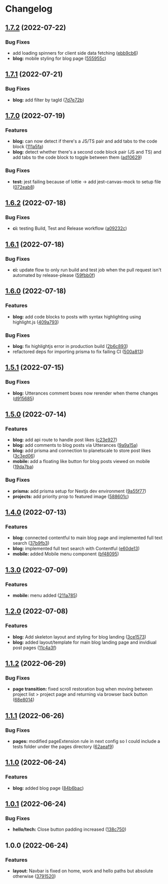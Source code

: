 # Changelog

## [1.7.2](https://github.com/rockettown1/dankrishnandotcom/compare/v1.7.1...v1.7.2) (2022-07-22)


### Bug Fixes

* add loading spinners for client side data fetching ([ebb9cb6](https://github.com/rockettown1/dankrishnandotcom/commit/ebb9cb6c0e60c85ff3f189ff31d626d3e15a817d))
* **blog:** mobile styling for blog page ([555955c](https://github.com/rockettown1/dankrishnandotcom/commit/555955c4abfa722b8d570d0b898d03c40cefe2c9))

## [1.7.1](https://github.com/rockettown1/dankrishnandotcom/compare/v1.7.0...v1.7.1) (2022-07-21)


### Bug Fixes

* **blog:** add filter by tagId ([7d7e72b](https://github.com/rockettown1/dankrishnandotcom/commit/7d7e72bbecd3b81c8b3630b410a70af697538488))

## [1.7.0](https://github.com/rockettown1/dankrishnandotcom/compare/v1.6.2...v1.7.0) (2022-07-19)


### Features

* **blog:** can now detect if there's a JS/TS pair and add tabs to the code block ([111a5fa](https://github.com/rockettown1/dankrishnandotcom/commit/111a5facbc855c4c4eb0656f408a3d3f5d5d649b))
* **blog:** detect whether there's a second code block pair (JS and TS) and add tabs to the code block to toggle between them ([ad10629](https://github.com/rockettown1/dankrishnandotcom/commit/ad10629c2c18c86880e0c6c1bc16a0e994b07f7f))


### Bug Fixes

* **test:** jest failing because of lottie -> add jest-canvas-mock to setup file ([072eab8](https://github.com/rockettown1/dankrishnandotcom/commit/072eab8ebb9c51b93024bd973c806afdd620d64c))

## [1.6.2](https://github.com/rockettown1/dankrishnandotcom/compare/v1.6.1...v1.6.2) (2022-07-18)


### Bug Fixes

* **ci:** testing Build, Test and Release workflow ([a09232c](https://github.com/rockettown1/dankrishnandotcom/commit/a09232ce5ec492e4f4dbd003374f7d026566c8ad))


## [1.6.1](https://github.com/rockettown1/dankrishnandotcom/compare/v1.6.0...v1.6.1) (2022-07-18)


### Bug Fixes

* **ci:** update flow to only run build and test job when the pull request isn't automated by release-please ([59fbb0f](https://github.com/rockettown1/dankrishnandotcom/commit/59fbb0fe6891f25f579799a9fc81ed5179ace979))

## [1.6.0](https://github.com/rockettown1/dankrishnandotcom/compare/v1.5.1...v1.6.0) (2022-07-18)


### Features

* **blog:** add code blocks to posts with syntax highlighting using highlight.js ([409a793](https://github.com/rockettown1/dankrishnandotcom/commit/409a793baffee4d3f3938802d5aa15d36905eb9e))


### Bug Fixes

* **blog:** fix highlightjs error in production build ([2b6c893](https://github.com/rockettown1/dankrishnandotcom/commit/2b6c893fd82133df5ae40b19506cc67a1a1d98b8))
* refactored deps for importing prisma to fix failing CI ([500a813](https://github.com/rockettown1/dankrishnandotcom/commit/500a81329bebf61fbfb1220993eadf8afe4a89cd))

## [1.5.1](https://github.com/rockettown1/dankrishnandotcom/compare/v1.5.0...v1.5.1) (2022-07-15)


### Bug Fixes

* **blog:** Utterances comment boxes now rerender when theme changes ([d915685](https://github.com/rockettown1/dankrishnandotcom/commit/d9156855a1e99bddaed73c6f55c50270d248046f))

## [1.5.0](https://github.com/rockettown1/dankrishnandotcom/compare/v1.4.0...v1.5.0) (2022-07-14)


### Features

* **blog:** add api route to handle post likes ([c23e927](https://github.com/rockettown1/dankrishnandotcom/commit/c23e92750b02cd371aba0f94544a71e21d5a6a9a))
* **blog:** add comments to blog posts via Utterances ([9a9a15a](https://github.com/rockettown1/dankrishnandotcom/commit/9a9a15aa335441d52562e40bdf8f9e231a06f26d))
* **blog:** add prisma and connection to planetscale to store post likes ([3c3ed06](https://github.com/rockettown1/dankrishnandotcom/commit/3c3ed0692bb3b3ca0871c3680b697ae40d853e93))
* **mobile:** add a floating like button for blog posts viewed on mobile ([19da7ba](https://github.com/rockettown1/dankrishnandotcom/commit/19da7bad6c69c57eb6e458dc403dde86b405ef85))


### Bug Fixes

* **prisma:** add prisma setup for Nextjs dev environment ([9a55f77](https://github.com/rockettown1/dankrishnandotcom/commit/9a55f77ec23e78984ecc96ba69435c9ac2e595e4))
* **projects:** add priority prop to featured image ([588601c](https://github.com/rockettown1/dankrishnandotcom/commit/588601cae628b91a558afe72960ec2a1234a275c))

## [1.4.0](https://github.com/rockettown1/dankrishnandotcom/compare/v1.3.0...v1.4.0) (2022-07-13)


### Features

* **blog:** connected contentful to main blog page and implemented full text search ([37b9fb3](https://github.com/rockettown1/dankrishnandotcom/commit/37b9fb37330e7fb8dbc6067362040f82070af06d))
* **blog:** implemented full text search with Contentful ([e60de13](https://github.com/rockettown1/dankrishnandotcom/commit/e60de13c26319a252f70720a6674c17fd3f32a6e))
* **mobile:** added Mobile menu component ([bf48095](https://github.com/rockettown1/dankrishnandotcom/commit/bf4809552ef35802e33c2ef8e71502d6466c1333))

## [1.3.0](https://github.com/rockettown1/dankrishnandotcom/compare/v1.2.0...v1.3.0) (2022-07-09)


### Features

* **mobile:** menu added ([211a785](https://github.com/rockettown1/dankrishnandotcom/commit/211a7857589b9b3e24ef839b9ad7768eb9cdedd5))

## [1.2.0](https://github.com/rockettown1/dankrishnandotcom/compare/v1.1.2...v1.2.0) (2022-07-08)


### Features

* **blog:** Add skeleton layout and styling for blog landing ([3ce1573](https://github.com/rockettown1/dankrishnandotcom/commit/3ce1573477b3848b4384303f30ddae57b8e2e8f9))
* **blog:** added layout/template for main blog landing page and invidiual post pages ([11c4a3f](https://github.com/rockettown1/dankrishnandotcom/commit/11c4a3f14069e57c43b6d6d2d49185d117270d2f))

## [1.1.2](https://github.com/rockettown1/dankrishnandotcom/compare/v1.1.1...v1.1.2) (2022-06-29)


### Bug Fixes

* **page transition:** fixed scroll restoration bug when moving between project list > project page and returning via browser back button ([68e8014](https://github.com/rockettown1/dankrishnandotcom/commit/68e8014e0dc849cf96d49cc1083f3483db7d3f1c))

## [1.1.1](https://github.com/rockettown1/dankrishnandotcom/compare/v1.1.0...v1.1.1) (2022-06-26)


### Bug Fixes

* **pages:** modified pageExtension rule in next config so I could include a tests folder under the pages directory ([62aeaf9](https://github.com/rockettown1/dankrishnandotcom/commit/62aeaf97cc1c2da946789bd5a8e0e42f45c236b2))

## [1.1.0](https://github.com/rockettown1/dankrishnandotcom/compare/v1.0.1...v1.1.0) (2022-06-24)


### Features

* **blog:** added blog page ([84b6bac](https://github.com/rockettown1/dankrishnandotcom/commit/84b6bacc653157d83262a7f89d7833df6c0b5a74))

## [1.0.1](https://github.com/rockettown1/dankrishnandotcom/compare/v1.0.0...v1.0.1) (2022-06-24)


### Bug Fixes

* **hello/tech:** Close button padding increased ([138c750](https://github.com/rockettown1/dankrishnandotcom/commit/138c750045258dff22d7279707f56b094e2d3cbc))

## 1.0.0 (2022-06-24)


### Features

* **layout:** Navbar is fixed on home, work and hello paths but absolute otherwise ([3791520](https://github.com/rockettown1/dankrishnandotcom/commit/3791520e2d90cbd32300000dc7022ef2a6691fa2))
